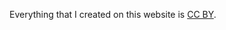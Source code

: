 Everything that I created on this website is
[CC BY](https://creativecommons.org/licenses/by/3.0/).
